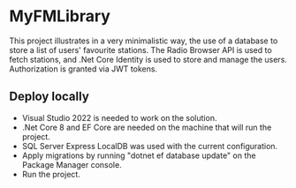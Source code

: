 # MyFMLibrary
This project illustrates in a very minimalistic way, the use of a database to store a list of users' favourite stations.
The Radio Browser API is used to fetch stations, and .Net Core Identity is used to store and manage the users.
Authorization is granted via JWT tokens.

## Deploy locally
- Visual Studio 2022 is needed to work on the solution. 
- .Net Core 8 and EF Core are needed on the machine that will run the project.
- SQL Server Express LocalDB was used with the current configuration.
- Apply migrations by running "dotnet ef database update" on the Package Manager console.
- Run the project.
